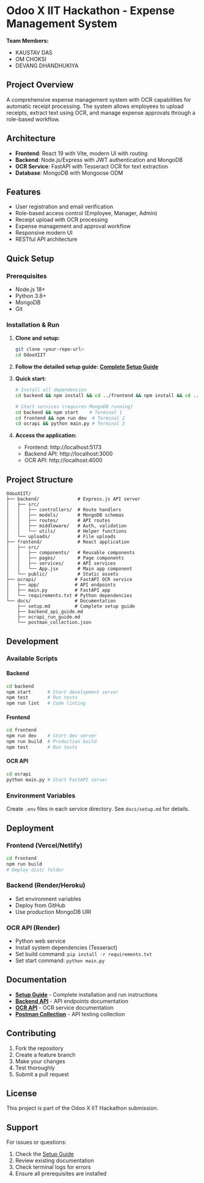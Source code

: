 # Odoo X IIT Hackathon - Expense Management System

**Team Members:**
- KAUSTAV DAS
- OM CHOKSI
- DEVANG DHANDHUKIYA

## Project Overview

A comprehensive expense management system with OCR capabilities for automatic receipt processing. The system allows employees to upload receipts, extract text using OCR, and manage expense approvals through a role-based workflow.

## Architecture

- **Frontend**: React 19 with Vite, modern UI with routing
- **Backend**: Node.js/Express with JWT authentication and MongoDB
- **OCR Service**: FastAPI with Tesseract OCR for text extraction
- **Database**: MongoDB with Mongoose ODM

## Features

- User registration and email verification
- Role-based access control (Employee, Manager, Admin)
- Receipt upload with OCR processing
- Expense management and approval workflow
- Responsive modern UI
- RESTful API architecture

## Quick Setup

### Prerequisites
- Node.js 18+
- Python 3.8+
- MongoDB
- Git

### Installation & Run

1. **Clone and setup:**
   ```bash
   git clone <your-repo-url>
   cd OdooXIIT
   ```

2. **Follow the detailed setup guide:**
   **[Complete Setup Guide](docs/setup.md)**

3. **Quick start:**
   ```bash
   # Install all dependencies
   cd backend && npm install && cd ../frontend && npm install && cd ../ocrapi && pip install -r requirements.txt

   # Start services (requires MongoDB running)
   cd backend && npm start    # Terminal 1
   cd frontend && npm run dev  # Terminal 2
   cd ocrapi && python main.py # Terminal 3
   ```

4. **Access the application:**
   - Frontend: http://localhost:5173
   - Backend API: http://localhost:3000
   - OCR API: http://localhost:4000

## Project Structure

```
OdooXIIT/
├── backend/              # Express.js API server
│   ├── src/
│   │   ├── controllers/  # Route handlers
│   │   ├── models/       # MongoDB schemas
│   │   ├── routes/       # API routes
│   │   ├── middleware/   # Auth, validation
│   │   └── utils/        # Helper functions
│   └── uploads/          # File uploads
├── frontend/             # React application
│   ├── src/
│   │   ├── components/   # Reusable components
│   │   ├── pages/        # Page components
│   │   ├── services/     # API services
│   │   └── App.jsx       # Main app component
│   └── public/           # Static assets
├── ocrapi/              # FastAPI OCR service
│   ├── app/             # API endpoints
│   ├── main.py          # FastAPI app
│   └── requirements.txt # Python dependencies
└── docs/                # Documentation
    ├── setup.md         # Complete setup guide
    ├── backend_api_guide.md
    ├── ocrapi_run_guide.md
    └── postman_collection.json
```

## Development

### Available Scripts

#### Backend
```bash
cd backend
npm start      # Start development server
npm test       # Run tests
npm run lint   # Code linting
```

#### Frontend
```bash
cd frontend
npm run dev    # Start dev server
npm run build  # Production build
npm test       # Run tests
```

#### OCR API
```bash
cd ocrapi
python main.py # Start FastAPI server
```

### Environment Variables

Create `.env` files in each service directory. See `docs/setup.md` for details.

## Deployment

### Frontend (Vercel/Netlify)
```bash
cd frontend
npm run build
# Deploy dist/ folder
```

### Backend (Render/Heroku)
- Set environment variables
- Deploy from GitHub
- Use production MongoDB URI

### OCR API (Render)
- Python web service
- Install system dependencies (Tesseract)
- Set build command: `pip install -r requirements.txt`
- Set start command: `python main.py`

## Documentation

- **[Setup Guide](docs/setup.md)** - Complete installation and run instructions
- **[Backend API](docs/backend_api_guide.md)** - API endpoints documentation
- **[OCR API](docs/ocrapi_run_guide.md)** - OCR service documentation
- **[Postman Collection](docs/postman_collection.json)** - API testing collection

## Contributing

1. Fork the repository
2. Create a feature branch
3. Make your changes
4. Test thoroughly
5. Submit a pull request

## License

This project is part of the Odoo X IIT Hackathon submission.

## Support

For issues or questions:
1. Check the [Setup Guide](docs/setup.md)
2. Review existing documentation
3. Check terminal logs for errors
4. Ensure all prerequisites are installed
